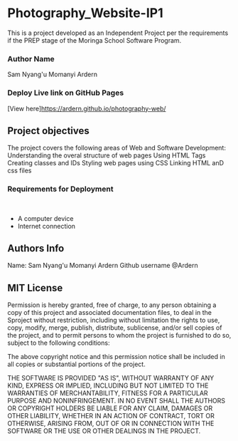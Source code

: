 # Photography_Website-IP1

This is a project developed as an Independent Project per the requirements if the PREP stage of the Moringa School Software Program.

### Author Name
Sam Nyang'u Momanyi Ardern

### Deploy Live link on GitHub Pages
[View here]https://ardern.github.io/photography-web/
## Project objectives
The project covers the following areas of Web and Software Development:
Understanding the overal structure of web pages
Using HTML Tags
Creating classes and IDs
Styling web pages using CSS
Linking HTML anD css files

### Requirements for Deployment
​
* A computer device
​
* Internet connection

## Authors Info
Name: Sam Nyang'u Momanyi Ardern
Github username @Ardern

## MIT License
Permission is hereby granted, free of charge, to any person obtaining a copy of this project and associated documentation files, to deal in the Sproject without restriction, including without limitation the rights to use, copy, modify, merge, publish, distribute, sublicense, and/or sell copies of the project, and to permit persons to whom the project is furnished to do so, subject to the following conditions:

The above copyright notice and this permission notice shall be included in all copies or substantial portions of the project.

THE SOFTWARE IS PROVIDED "AS IS", WITHOUT WARRANTY OF ANY KIND, EXPRESS OR IMPLIED, INCLUDING BUT NOT LIMITED TO THE WARRANTIES OF MERCHANTABILITY, FITNESS FOR A PARTICULAR PURPOSE AND NONINFRINGEMENT. IN NO EVENT SHALL THE AUTHORS OR COPYRIGHT HOLDERS BE LIABLE FOR ANY CLAIM, DAMAGES OR OTHER LIABILITY, WHETHER IN AN ACTION OF CONTRACT, TORT OR OTHERWISE, ARISING FROM, OUT OF OR IN CONNECTION WITH THE SOFTWARE OR THE USE OR OTHER DEALINGS IN THE PROJECT.
